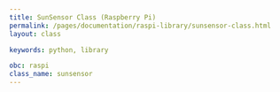 ```yaml
---
title: SunSensor Class (Raspberry Pi)
permalink: /pages/documentation/raspi-library/sunsensor-class.html
layout: class

keywords: python, library

obc: raspi
class_name: sunsensor
---
```

